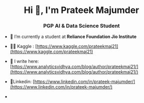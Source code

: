 <h1 align="center">Hi 👋, I'm Prateek Majumder</h1>
<h3 align="center">PGP AI & Data Science Student</h3>

- 🔭 I’m currently a student at **Reliance Foundation Jio Institute**

- 👨‍💻 Kaggle : [https://www.kaggle.com/prateekmaj21](https://www.kaggle.com/prateekmaj21)

- 📝 I write here: [https://www.analyticsvidhya.com/blog/author/prateekmaj21/](https://www.analyticsvidhya.com/blog/author/prateekmaj21/)

- 📄Linkedin: [https://www.linkedin.com/in/prateek-majumder/](https://www.linkedin.com/in/prateek-majumder/)

- 
